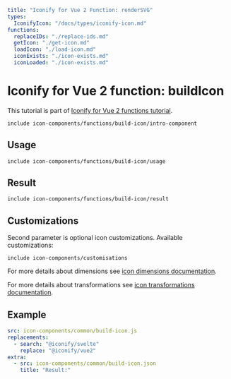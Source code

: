 ```yaml
title: "Iconify for Vue 2 Function: renderSVG"
types:
  IconifyIcon: "/docs/types/iconify-icon.md"
functions:
  replaceIDs: "./replace-ids.md"
  getIcon: "./get-icon.md"
  loadIcon: "./load-icon.md"
  iconExists: "./icon-exists.md"
  iconLoaded: "./icon-exists.md"
```

# Iconify for Vue 2 function: buildIcon

This tutorial is part of [Iconify for Vue 2 functions tutorial](./index.md#functions).

`include icon-components/functions/build-icon/intro-component`

## Usage

`include icon-components/functions/build-icon/usage`

## Result

`include icon-components/functions/build-icon/result`

## Customizations

Second parameter is optional icon customizations. Available customizations:

`include icon-components/customisations`

For more details about dimensions see [icon dimensions documentation](./dimensions.md).

For more details about transformations see [icon transformations documentation](./transform.md).

## Example

```yaml
src: icon-components/common/build-icon.js
replacements:
  - search: "@iconify/svelte"
    replace: "@iconify/vue2"
extra:
  - src: icon-components/common/build-icon.json
    title: "Result:"
```
